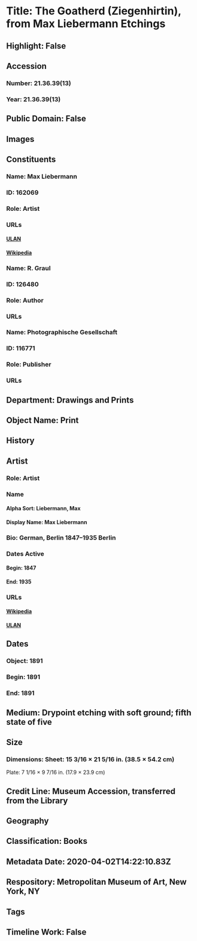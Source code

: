 # Title: The Goatherd (Ziegenhirtin), from Max Liebermann Etchings
## Highlight: False
## Accession
### Number: 21.36.39(13)
### Year: 21.36.39(13)
## Public Domain: False
## Images
## Constituents
### Name: Max Liebermann
### ID: 162069
### Role: Artist
### URLs
#### [ULAN](http://vocab.getty.edu/page/ulan/500115690)
#### [Wikipedia](https://www.wikidata.org/wiki/Q158062)
### Name: R. Graul
### ID: 126480
### Role: Author
### URLs
### Name: Photographische Gesellschaft
### ID: 116771
### Role: Publisher
### URLs
## Department: Drawings and Prints
## Object Name: Print
## History
## Artist
### Role: Artist
### Name
#### Alpha Sort: Liebermann, Max
#### Display Name: Max Liebermann
### Bio: German, Berlin 1847–1935 Berlin
### Dates Active
#### Begin: 1847
#### End: 1935
### URLs
#### [Wikipedia](https://www.wikidata.org/wiki/Q158062)
#### [ULAN](http://vocab.getty.edu/page/ulan/500115690)
## Dates
### Object: 1891
### Begin: 1891
### End: 1891
## Medium: Drypoint etching with soft ground; fifth state of five
## Size
### Dimensions: Sheet: 15 3/16 × 21 5/16 in. (38.5 × 54.2 cm)
Plate: 7 1/16 × 9 7/16 in. (17.9 × 23.9 cm)
## Credit Line: Museum Accession, transferred from the Library
## Geography
## Classification: Books
## Metadata Date: 2020-04-02T14:22:10.83Z
## Respository: Metropolitan Museum of Art, New York, NY
## Tags
## Timeline Work: False